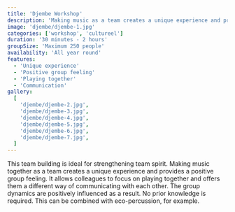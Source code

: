 ```yaml
---
title: 'Djembe Workshop'
description: 'Making music as a team creates a unique experience and provides a positive group feeling.'
image: 'djembe/djembe-1.jpg'
categories: ['workshop', 'cultureel']
duration: '30 minutes - 2 hours'
groupSize: 'Maximum 250 people'
availability: 'All year round'
features:
  - 'Unique experience'
  - 'Positive group feeling'
  - 'Playing together'
  - 'Communication'
gallery:
  [
    'djembe/djembe-2.jpg',
    'djembe/djembe-3.jpg',
    'djembe/djembe-4.jpg',
    'djembe/djembe-5.jpg',
    'djembe/djembe-6.jpg',
    'djembe/djembe-7.jpg',
  ]
---
```


This team building is ideal for strengthening team spirit. Making music together as a team creates a unique experience and provides a positive group feeling. It allows colleagues to focus on playing together and offers them a different way of communicating with each other. The group dynamics are positively influenced as a result. No prior knowledge is required. This can be combined with eco-percussion, for example.
